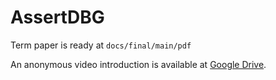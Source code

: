 
# AssertDBG

Term paper is ready at `docs/final/main/pdf`

An anonymous video introduction is available at [Google Drive](https://drive.google.com/file/d/1Ty4hSp0Jecv0QkiX65uHpDdGNYEnVAC5/view?usp=sharing).

